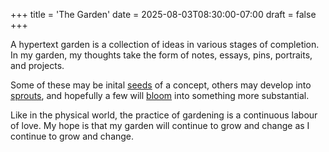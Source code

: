 +++
title = 'The Garden'
date = 2025-08-03T08:30:00-07:00
draft = false
+++

A hypertext garden is a collection of ideas in various stages of completion. In my garden, my thoughts take the form of notes, essays, pins, portraits, and projects.

Some of these may be inital [seeds](/growth_stage/seed/) of a concept, others may develop into [sprouts](/growth_stage/sprout/), and hopefully a few will [bloom](/growth_stage/bloom/) into something more substantial.

Like in the physical world, the practice of gardening is a continuous labour of love. My hope is that my garden will continue to grow and change as I continue to grow and change.
